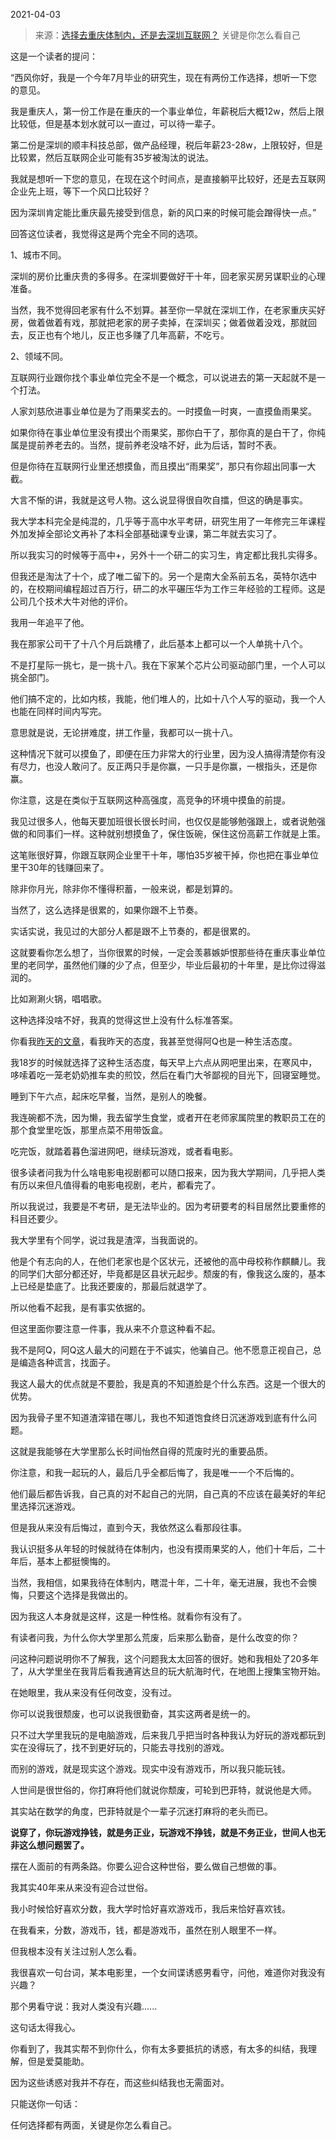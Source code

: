 2021-04-03

> 来源：[选择去重庆体制内，还是去深圳互联网？](http://mp.weixin.qq.com/s?__biz=MzU3NDc5Nzc0NQ==&mid=2247501623&idx=1&sn=57cd2dc8dbeefbcdc5dbae6b042f9fa9&chksm=fd2e65e9ca59ecff07a12308bee38c908c5f8c37029d291dccc337c108e97d118da4140ce75c&scene=27#wechat_redirect)
> 关键是你怎么看自己

这是一个读者的提问：

  

“西风你好，我是一个今年7月毕业的研究生，现在有两份工作选择，想听一下您的意见。

  

我是重庆人，第一份工作是在重庆的一个事业单位，年薪税后大概12w，然后上限比较低，但是基本划水就可以一直过，可以待一辈子。

  

第二份是深圳的顺丰科技总部，做产品经理，税后年薪23-28w，上限较好，但是比较累，然后互联网企业可能有35岁被淘汰的说法。

  

我就是想听一下您的意见，在现在这个时间点，是直接躺平比较好，还是去互联网企业先上班，等下一个风口比较好？

  

因为深圳肯定能比重庆最先接受到信息，新的风口来的时候可能会蹭得快一点。”

  

回答这位读者，我觉得这是两个完全不同的选项。

  

1、城市不同。

  

深圳的房价比重庆贵的多得多。在深圳要做好干十年，回老家买房另谋职业的心理准备。  

  

当然，我不觉得回老家有什么不划算。甚至你一早就在深圳工作，在老家重庆买好房，做着做着有戏，那就把老家的房子卖掉，在深圳买；做着做着没戏，那就回去，反正也有个地儿，反正也多赚了几年高薪，不吃亏。

  

2、领域不同。  

  

互联网行业跟你找个事业单位完全不是一个概念，可以说进去的第一天起就不是一个打法。  

  

人家刘慈欣进事业单位是为了雨果奖去的。一时摸鱼一时爽，一直摸鱼雨果奖。

  

如果你待在事业单位里没有摸出个雨果奖，那你白干了，那你真的是白干了，你纯属是提前养老去的。当然，提前养老没啥不好，此为后话，暂时不表。

  

但是你待在互联网行业里还想摸鱼，而且摸出“雨果奖”，那只有你超出同事一大截。  

  

大言不惭的讲，我就是这号人物。这么说显得很自吹自擂，但这的确是事实。  

  

我大学本科完全是纯混的，几乎等于高中水平考研，研究生用了一年修完三年课程外加发掉全部论文再补了本科全部基础课专业课，第二年就去实习了。  

  

所以我实习的时候等于高中+，另外十一个研二的实习生，肯定都比我扎实得多。  

  

但我还是淘汰了十个，成了唯二留下的。另一个是南大全系前五名，英特尔选中的，在校期间编程超过百万行，研二的水平碾压华为工作三年经验的工程师。这是公司几个技术大牛对他的评价。

  

我用一年追平了他。  

  

我在那家公司干了十八个月后跳槽了，此后基本上都可以一个人单挑十八个。  

  

不是打星际一挑七，是一挑十八。我在下家某个芯片公司驱动部门里，一个人可以挑全部门。  

  

他们搞不定的，比如内核，我能，他们堆人的，比如十八个人写的驱动，我一个人也能在同样时间内写完。  

  

意思就是说，无论拼难度，拼工作量，我都可以一挑十八。

  

这种情况下就可以摸鱼了，即便在压力非常大的行业里，因为没人搞得清楚你有没有尽力，也没人敢问了。反正两只手是你赢，一只手是你赢，一根指头，还是你赢。

  

你注意，这是在类似于互联网这种高强度，高竞争的环境中摸鱼的前提。  

  

我见过很多人，他每天要加班很长很长时间，也仅仅是能够勉强跟上，或者说勉强做的和同事们一样。这种就别想摸鱼了，保住饭碗，保住这份高薪工作就是上策。

  

这笔账很好算，你跟互联网企业里干十年，哪怕35岁被干掉，你也把在事业单位里干30年的钱赚回来了。  

  

除非你月光，除非你不懂得积蓄，一般来说，都是划算的。  

  

当然了，这么选择是很累的，如果你跟不上节奏。  

  

实话实说，我见过的大部分人都是跟不上节奏的，都是很累的。

  

这就要看你怎么想了，当你很累的时候，一定会羡慕嫉妒恨那些待在重庆事业单位里的老同学，虽然他们赚的少了点，但至少，毕业后最初的十年里，是比你过得滋润的。  

  

比如涮涮火锅，唱唱歌。

  

这种选择没啥不好，我真的觉得这世上没有什么标准答案。  

  

你看我[昨天的文章](http://mp.weixin.qq.com/s?__biz=MzU3NDc5Nzc0NQ==&mid=2247501617&idx=2&sn=df696d2b74429fe030fe2aa9a5194d48&chksm=fd2e65efca59ecf9515f233a813c59479193aa3bce493d8b6d402482115c165cdc1850b0c9d3&scene=21#wechat_redirect)，看我昨天的态度，我甚至觉得阿Q也是一种生活态度。  

  

我18岁的时候就选择了这种生活态度，每天早上六点从网吧里出来，在寒风中，哆嗦着吃一笼老奶奶推车卖的煎饺，然后在看门大爷鄙视的目光下，回寝室睡觉。  

  

睡到下午六点，起床吃早餐，当然，是别人的晚餐。  

  

我连碗都不洗，因为懒，我去留学生食堂，或者开在老师家属院里的教职员工在的那个食堂里吃饭，那里点菜不用带饭盒。

  

吃完饭，就踏着暮色溜进网吧，继续玩游戏，或者看电影。

  

很多读者问我为什么啥电影电视剧都可以随口报来，因为我大学期间，几乎把人类有历以来但凡值得看的电影电视剧，老片，都看完了。

  

所以我说过，我要是不考研，是无法毕业的。因为考研要考的科目居然比要重修的科目还要少。  

  

我大学里有个同学，说过我是渣滓，当我面说的。  

  

他是个有志向的人，在他们老家也是个区状元，还被他的高中母校称作麒麟儿。我的同学们大部分都还好，毕竟都是区县状元起步。颓废的有，像我这么废的，基本上已经是垫底了。比我还要废的，那最后就退学了。  

  

所以他看不起我，是有事实依据的。  

  

但这里面你要注意一件事，我从来不介意这种看不起。

  

我不是阿Q，阿Q这人最大的问题在于不诚实，他骗自己。他不愿意正视自己，总是编造各种谎言，找面子。  

  

我这人最大的优点就是不要脸，我是真的不知道脸是个什么东西。这是一个很大的优势。

  

因为我骨子里不知道渣滓错在哪儿，我也不知道饱食终日沉迷游戏到底有什么问题。  

  

这就是我能够在大学里那么长时间怡然自得的荒废时光的重要品质。  

  

你注意，和我一起玩的人，最后几乎全都后悔了，我是唯一一个不后悔的。

  

他们最后都告诉我，自己真的对不起自己的光阴，自己真的不应该在最美好的年纪里选择沉迷游戏。  

  

但是我从来没有后悔过，直到今天，我依然这么看那段往事。

  

我认识挺多从年轻的时候就待在体制内，也没有摸雨果奖的人，他们十年后，二十年后，基本上都挺懊悔的。

  

当然，我相信，如果我待在体制内，瞎混十年，二十年，毫无进展，我也不会懊悔，只要这个选择是我做出的。

  

因为我这人本身就是这样，这是一种性格。就看你有没有了。  

  

有读者问我，为什么你大学里那么荒废，后来那么勤奋，是什么改变的你？

  

问这种问题说明你不了解我，这个问题我太太回答的很好。她和我相处了20多年了，从大学里坐在我背后看我通宵达旦的玩大航海时代，在地图上搜集宝物开始。

  

在她眼里，我从来没有任何改变，没有过。  

  

你可以说我很颓废，也可以说我很勤奋，其实这两者是统一的。  

  

只不过大学里我玩的是电脑游戏，后来我几乎把当时各种我认为好玩的游戏都玩到实在没得玩了，找不到更好玩的，只能去寻找别的游戏。

  

而别的游戏，就是现实这个游戏。现实中没有游戏币，所以我只能玩钱。  

  

人世间是很世俗的，你打麻将他们就说你颓废，可轮到巴菲特，就说他是大师。  

  

其实站在数学的角度，巴菲特就是个一辈子沉迷打麻将的老头而已。

  

 **说穿了，你玩游戏挣钱，就是务正业，玩游戏不挣钱，就是不务正业，世间人也无非这么想问题罢了。**

  

摆在人面前的有两条路。你要么迎合这种世俗，要么做自己想做的事。  

  

我其实40年来从来没有迎合过世俗。

  

我小时候恰好喜欢分数，我大学时恰好喜欢游戏币，我后来恰好喜欢钱。

  

在我看来，分数，游戏币，钱，都是游戏币，虽然在别人眼里不一样。  

  

但我根本没有关注过别人怎么看。  

  

我很喜欢一句台词，某本电影里，一个女间谍诱惑男看守，问他，难道你对我没有兴趣？

  

那个男看守说：我对人类没有兴趣......  

  

这句话太得我心。  

  

你看到了，我其实帮不到你什么，你有太多要抵抗的诱惑，有太多的纠结，我理解，但是爱莫能助。  

  

因为这些诱惑对我并不存在，而这些纠结我也无需面对。  

  

只能送你一句话：  

  

任何选择都有两面，关键是你怎么看自己。

